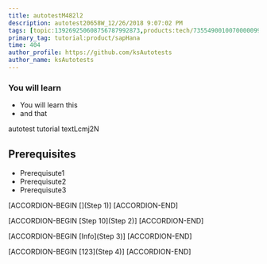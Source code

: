 ```yaml
---
title: autotestM482l2
description: autotest20658W_12/26/2018 9:07:02 PM
tags: [topic:139269250608756787992873,products:tech/73554900100700000996,tutorial:experience/advanced]
primary_tag: tutorial:product/sapHana
time: 404
author_profile: https://github.com/ksAutotests
author_name: ksAutotests
---
```

### You will learn
- You will learn this
- and that

autotest tutorial textLcmj2N

## Prerequisites
- Prerequisute1
- Prerequisute2
- Prerequisute3

[ACCORDION-BEGIN [](Step 1)]
[ACCORDION-END]

[ACCORDION-BEGIN [Step 10](Step 2)]
[ACCORDION-END]

[ACCORDION-BEGIN [Info](Step 3)]
[ACCORDION-END]

[ACCORDION-BEGIN [123](Step 4)]
[ACCORDION-END]

